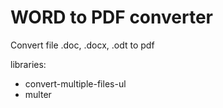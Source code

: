 # WORD to PDF converter

Convert file .doc, .docx, .odt to pdf

libraries:

- convert-multiple-files-ul
- multer
